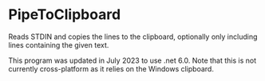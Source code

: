 # PipeToClipboard
Reads STDIN and copies the lines to the clipboard, optionally only including lines containing the given text.

This program was updated in July 2023 to use .net 6.0. Note that this is not currently cross-platform
as it relies on the Windows clipboard.